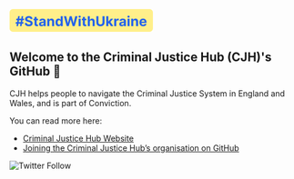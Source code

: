 [![StandWithUkraine](https://raw.githubusercontent.com/vshymanskyy/StandWithUkraine/main/badges/StandWithUkraine.svg)]([https://github.com/vshymanskyy/StandWithUkraine/blob/main/docs/README.md](https://ukstandswithukraine.campaign.gov.uk/))

## Welcome to the Criminal Justice Hub (CJH)'s GitHub :wave:

CJH helps people to navigate the Criminal Justice System in England and Wales, and is part of Conviction.

You can read more here:

- [Criminal Justice Hub Website](https://www.criminaljusticehub.org.uk)
- [Joining the Criminal Justice Hub’s organisation on GitHub](JOINING.md)

![Twitter Follow](https://img.shields.io/twitter/follow/crimjusticehub?style=social)
